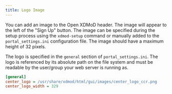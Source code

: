 ```yaml
---
title: Logo Image
---
```


You can add an image to the Open XDMoD header.  The image will appear to
the left of the "Sign Up" button.  The image can be specified during the
setup process using the `xdmod-setup` command or manually added to the
`portal_settings.ini` configuration file.  The image should have a
maximum height of 32 pixels.

The logo is specified in the `general` section of `portal_settings.ini`.
The logo is referenced by its absolute path on the file system and must
be readable by the user/group your web server is running as.

```ini
[general]
center_logo = /usr/share/xdmod/html/gui/images/center_logo_ccr.png
center_logo_width = 329
```
